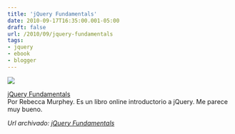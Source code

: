 ```yaml
---
title: 'jQuery Fundamentals'
date: 2010-09-17T16:35:00.001-05:00
draft: false
url: /2010/09/jquery-fundamentals
tags: 
- jquery
- ebook
- blogger
---
```


[![](https://2.bp.blogspot.com/_K2xwnQ4Llso/TJPfxG0QArI/AAAAAAAABNM/p-rfo-af2-A/s1600/jquery-logo.png)](https://2.bp.blogspot.com/_K2xwnQ4Llso/TJPfxG0QArI/AAAAAAAABNM/p-rfo-af2-A/s1600/jquery-logo.png)

[jQuery Fundamentals](http://jqfundamentals.com/book/book.html)  
Por Rebecca Murphey. Es un libro online introductorio a jQuery. Me parece muy bueno.

_*Url archivado: [jQuery Fundamentals](https://akcdev.blogspot.com/2010/09/jquery-fundamentals.html)*_
